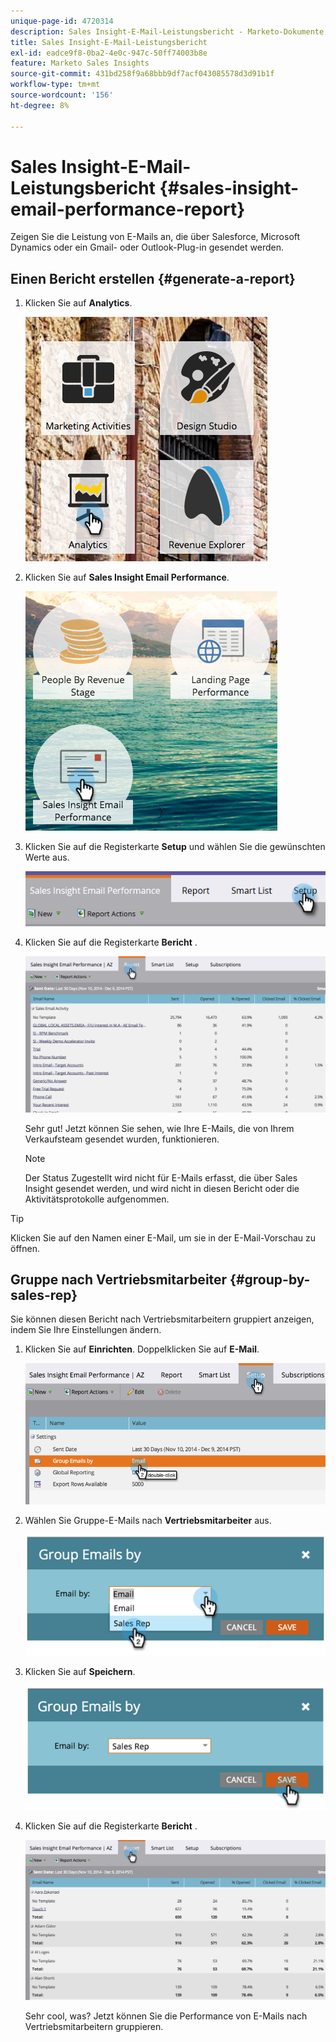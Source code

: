 ```yaml
---
unique-page-id: 4720314
description: Sales Insight-E-Mail-Leistungsbericht - Marketo-Dokumente - Produktdokumentation
title: Sales Insight-E-Mail-Leistungsbericht
exl-id: eadce9f8-0ba2-4e0c-947c-50ff74003b8e
feature: Marketo Sales Insights
source-git-commit: 431bd258f9a68bbb9df7acf043085578d3d91b1f
workflow-type: tm+mt
source-wordcount: '156'
ht-degree: 8%

---
```


# Sales Insight-E-Mail-Leistungsbericht {#sales-insight-email-performance-report}

Zeigen Sie die Leistung von E-Mails an, die über Salesforce, Microsoft Dynamics oder ein Gmail- oder Outlook-Plug-in gesendet werden.

## Einen Bericht erstellen {#generate-a-report}

1. Klicken Sie auf **Analytics**.

   ![](assets/mainnav-analyticshand-small.png)

1. Klicken Sie auf **Sales Insight Email Performance**.

   ![](assets/analytics-salesemailreporthand.png)

1. Klicken Sie auf die Registerkarte **Setup** und wählen Sie die gewünschten Werte aus.

   ![](assets/three.png)

1. Klicken Sie auf die Registerkarte **Bericht** .

   ![](assets/image2014-12-9-12-3a5-3a35.png)

   Sehr gut! Jetzt können Sie sehen, wie Ihre E-Mails, die von Ihrem Verkaufsteam gesendet wurden, funktionieren.

   >[!NOTE]
   >
   >Der Status Zugestellt wird nicht für E-Mails erfasst, die über Sales Insight gesendet werden, und wird nicht in diesen Bericht oder die Aktivitätsprotokolle aufgenommen.

>[!TIP]
>
>Klicken Sie auf den Namen einer E-Mail, um sie in der E-Mail-Vorschau zu öffnen.

## Gruppe nach Vertriebsmitarbeiter {#group-by-sales-rep}

Sie können diesen Bericht nach Vertriebsmitarbeitern gruppiert anzeigen, indem Sie Ihre Einstellungen ändern.

1. Klicken Sie auf **Einrichten**. Doppelklicken Sie auf **E-Mail**.

   ![](assets/image2014-12-9-12-3a12-3a19.png)

1. Wählen Sie Gruppe-E-Mails nach **Vertriebsmitarbeiter** aus.

   ![](assets/image2014-12-9-12-3a16-3a42.png)

1. Klicken Sie auf **Speichern**.

   ![](assets/image2014-12-9-12-3a17-3a39.png)

1. Klicken Sie auf die Registerkarte **Bericht** .

   ![](assets/image2014-12-9-12-3a19-3a7.png)

   Sehr cool, was? Jetzt können Sie die Performance von E-Mails nach Vertriebsmitarbeitern gruppieren.
